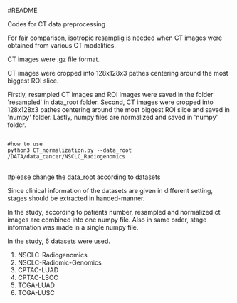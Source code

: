 #README

Codes for CT data preprocessing


For fair comparison, isotropic resamplig is needed when CT images were obtained from various CT modalities.


CT images were .gz file format.


CT images were cropped into 128x128x3 pathes centering around the most biggest ROI slice.


Firstly, resampled CT images and ROI images were saved in the folder 'resampled' in data_root folder.
Second, CT images were cropped into 128x128x3 pathes centering around the most biggest ROI slice and saved in 'numpy' folder.
Lastly, numpy files are normalized and saved in 'numpy' folder.

<pre>
<code>
#how to use
python3 CT_normalization.py --data_root /DATA/data_cancer/NSCLC_Radiogenomics
</code>
</pre>
#please change the data_root according to datasets

Since clinical information of the datasets are given in different setting, stages should be extracted in handed-manner.

In the study, according to patients number, resampled and normalized ct images are combined into one numpy file.
Also in same order, stage information was made in a single numpy file.


In the study, 6 datasets were used.
1. NSCLC-Radiogenomics
2. NSCLC-Radiomic-Genomics
3. CPTAC-LUAD
4. CPTAC-LSCC
5. TCGA-LUAD
6. TCGA-LUSC
